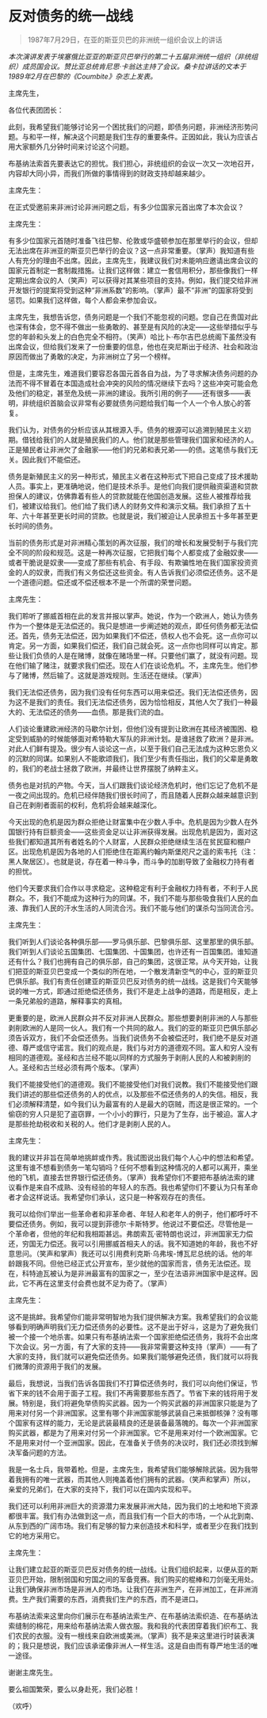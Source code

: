 # 反对债务的统一战线

> 1987年7月29日，在亚的斯亚贝巴的非洲统一组织会议上的讲话

*本次演讲发表于埃塞俄比亚亚的斯亚贝巴举行的第二十五届非洲统一组织（非统组织）成员国会议。赞比亚总统肯尼思·卡翁达主持了会议。桑卡拉讲话的文本于1989年2月在巴黎的《Coumbite》杂志上发表。*

主席先生，

各位代表团团长：

此刻，我希望我们能够讨论另一个困扰我们的问题，即债务问题，非洲经济形势问题。与和平一样，解决这个问题是我们生存的重要条件。正因如此，我认为应该占用大家额外几分钟时间来讨论这个问题。

布基纳法索首先要表达它的担忧。我们担心，非统组织的会议一次又一次地召开，内容却大同小异，而我们所做的事情得到的财政支持却越来越少。

主席先生：

在正式受邀前来非洲讨论非洲问题之后，有多少位国家元首出席了本次会议？

主席先生：

有多少位国家元首随时准备飞往巴黎、伦敦或华盛顿参加在那里举行的会议，但却无法出席在非洲亚的斯亚贝巴举行的会议？这一点非常重要。（掌声）我知道有些人有充分的理由不出席。因此，主席先生，我建议我们对未能响应邀请出席会议的国家元首制定一套制裁措施。让我们这样做：建立一套信用积分，那些像我们一样定期出席会议的人（笑声）可以获得对其某些项目的支持。例如，我们提交给非洲开发银行的提案将受到这种“非洲系数”的影响。（掌声）最不“非洲”的国家将受到惩罚。如果我们这样做，每个人都会来参加会议。

主席先生，我想告诉您，债务问题是一个我们不能忽视的问题。您自己在贵国对此也深有体会，您不得不做出一些勇敢的、甚至是有风险的决定——这些举措似乎与您的年龄和头发上的白色完全不相符。（笑声）哈比卜·布尔吉巴总统阁下虽然没有出席会议，但给我们发来了一份重要的信息，他也在突尼斯出于经济、社会和政治原因而做出了勇敢的决定，为非洲树立了另一个榜样。

但是，主席先生，难道我们要容忍各国元首各自为战，为了寻求解决债务问题的办法而不得不冒着在本国造成社会冲突的风险的情况继续下去吗？这些冲突可能会危及他们的稳定，甚至危及统一非洲的建设。我所引用的例子——还有很多——表明，非统组织首脑会议非常有必要就债务问题给我们每一个人一个令人放心的答复。

我们认为，对债务的分析应该从其根源入手。债务的根源可以追溯到殖民主义初期。借钱给我们的人就是殖民我们的人。他们就是那些管理我们国家和经济的人。正是殖民者让非洲欠了金融家——他们的兄弟和表兄弟——的债。这笔债与我们无关。因此我们不能偿还。

债务是新殖民主义的另一种形式，殖民主义者在这种形式下把自己变成了技术援助人员。事实上，更准确地说，他们是技术杀手。是他们向我们提供融资渠道和贷款担保人的建议，仿佛靠着有些人的贷款就能在他国创造发展。这些人被推荐给我们，被建议给我们。他们给了我们诱人的财务文件和演示文稿。我们承担了五十年、六十年甚至更长时间的贷款。也就是说，我们被迫让人民承担五十多年甚至更长时间的债务。

当前的债务形式是对非洲精心策划的再次征服，我们的增长和发展受制于与我们完全不同的阶段和规范。这是一种再次征服，它把我们每个人都变成了金融奴隶——或者干脆说是奴隶——变成了那些有机会、有手段、有欺骗性地在我们国家投资资金的人的奴隶，而我们有义务偿还这些资金。有人告诉我们必须偿还债务。这不是一个道德问题。偿还或不偿还根本不是一个所谓的荣誉问题。

主席先生：

我们聆听了挪威首相在此的发言并报以掌声。她说，作为一个欧洲人，她认为债务作为一个整体是无法偿还的。我只是想进一步阐述她的观点，即任何债务都无法偿还。首先，债务无法偿还，因为如果我们不偿还，债权人也不会死。这一点你可以肯定。另一方面，如果我们偿还，我们自己就会死。这一点你也同样可以肯定。那些让我们负债的人是在赌博，就像在赌场里一样。只要他们赢了，就没有问题。现在他们输了赌注，就要求我们偿还。现在人们在谈论危机。不，主席先生。他们参与了赌博，然后输了。这就是游戏规则。生活还在继续。（掌声）

我们无法偿还债务，因为我们没有任何东西可以用来偿还。我们无法偿还债务，因为这不是我们的责任。我们无法偿还债务，因为恰恰相反，其他人欠了我们一种最大的、无法偿还的债务——血债。那是我们流的血。

人们谈论重建欧洲经济的马歇尔计划，但他们没有提到让欧洲在其经济被围困、稳定受到威胁的时候能够面对希特勒大军队的非洲计划。是谁拯救了欧洲？是非洲。对此人们鲜有提及。很少有人谈论这一点，以至于我们自己无法成为这种忘恩负义的沉默的同谋。如果别人不能歌颂我们，我们至少有责任指出，我们的父辈是勇敢的，我们的老战士拯救了欧洲，并最终让世界摆脱了纳粹主义。

债务也是对抗的产物。今天，当人们跟我们谈论经济危机时，他们忘记了危机不是一夜之间出现的。危机已经伴随我们很长时间了，而且随着人民群众越来越意识到自己在剥削者面前的权利，危机将会越来越深化。

今天出现的危机是因为群众拒绝让财富集中在少数人手中。危机是因为少数人在外国银行持有巨额资金——这些资金足以让非洲获得发展。出现危机是因为，面对这些我们都知道其所有者姓名的个人财富，人民群众拒绝继续生活在贫民窟和棚户区。出现危机是因为各地的人们拒绝住在距离约翰内斯堡咫尺之遥的索韦托（注：黑人聚居区）。也就是说，存在着一种斗争，而斗争的加剧导致了金融权力持有者的担忧。

他们今天要求我们合作以寻求稳定。这种稳定有利于金融权力持有者，不利于人民群众。不，我们不能成为这种行为的同谋。不，我们不能与那些吸食我们人民的血液、靠我们人民的汗水生活的人同流合污。我们不能与他们的谋杀勾当同流合污。

主席先生：

我们听到人们谈论各种俱乐部——罗马俱乐部、巴黎俱乐部、这里那里的俱乐部。我们听到人们谈论五国集团、七国集团、十国集团，也许还有一百国集团。谁知道还有什么？我们也拥有自己的俱乐部，自己的集团，这很正常。从今天开始，让我们把亚的斯亚贝巴变成一个类似的所在地，一个散发清新空气的中心，亚的斯亚贝巴俱乐部。我们有责任创建亚的斯亚贝巴反对债务的统一战线。这是我们今天能够说的唯一方式，即通过拒绝偿还债务，我们不是走上战争的道路，而是相反，走上一条兄弟般的道路，解释事实的真相。

更重要的是，欧洲人民群众并不反对非洲人民群众。那些想要剥削非洲的人与那些剥削欧洲的人是同一伙人。我们有一个共同的敌人。我们的亚的斯亚贝巴俱乐部必须告诉双方，我们不会偿还债务。当我们说债务不会被偿还时，我们绝不是反对道德、尊严或信守诺言。我们的观点是，我们与对方的道德观不同。富人和穷人没有相同的道德观。圣经和古兰经不能以同样的方式服务于剥削人民的人和被剥削的人。圣经和古兰经必须有两个版本。（掌声）

我们不能接受他们的道德观。我们不能接受他们对我们说教。我们不能接受他们跟我们讲述的那些偿还债务的人的优点，以及那些不偿还债务的人的失信。相反，我们必须解释清楚，如今我们认为最富有的人是最大的窃贼，而这是很正常的。一个偷窃的穷人只是犯了盗窃罪，一个小小的罪行，只是为了生存，出于被迫。富人才是那些抢劫税收和关税的人。他们才是剥削人民的人。

主席先生：

我的建议并非旨在简单地挑衅或作秀。我试图说出我们每个人心中的想法和希望。这里有谁不想看到债务一笔勾销吗？任何不想看到这种情况的人都可以离开，乘坐他的飞机，直接去世界银行偿还债务。（掌声）我希望你们不要把布基纳法索的建议看作是来自不成熟、没有经验的年轻人的东西。我也希望你们不要认为只有革命者才会这样说话。我希望你们承认，这只是一种客观存在的责任。

我可以给你们举出一些革命者和非革命者、年轻人和老年人的例子，他们都呼吁不要偿还债务。例如，我可以提到菲德尔·卡斯特罗。他说过不要偿还。尽管他是一个革命者，但他的年纪和我相距甚远。弗朗索瓦·密特朗也说过，非洲国家无力偿还，穷国无力偿还。我可以引用挪威首相夫人的话。我不知道她的年龄，我也不好意思问。（笑声和掌声）我还可以引用费利克斯·乌弗埃-博瓦尼总统的话。他的年龄跟我不同。但他已经正式公开宣布，至少就他的国家而言，债务无法偿还。现在，科特迪瓦被认为是非洲最富有的国家之一，至少在法语非洲国家中是这样。因此，它不再在这里支付会费也就不足为奇了。（掌声）

主席先生：

这不是挑衅。我希望你们能非常明智地为我们提供解决方案。我希望我们的会议能够看到明确声明我们无力偿还债务的必要性。这不是出于好斗，这是为了避免我们被一个接一个地杀害。如果只有布基纳法索一个国家拒绝偿还债务，我将不会出席下次会议。另一方面，有了大家的支持——我非常需要这种支持（掌声）——有了大家的支持，我们就可以避免偿还债务。如果我们能够避免还债，我们就可以将我们微薄的资源用于我们的发展。

最后，我想说，当我们告诉各国我们不打算偿还债务时，我们可以向他们保证，节省下来的钱不会用于面子工程。我们不再需要那些东西了。节省下来的钱将用于发展。特别是，我们将避免举债购买武器。因为一个购买武器的非洲国家只能是为了用来对付另一个非洲国家。这里有哪个非洲国家能够武装自己来抵御核弹？没有哪个国家有这样的能力，无论是武装最精良的还是装备最落魄的。每次一个非洲国家购买武器，都是为了用来对付另一个非洲国家。它不是用来对付一个欧洲国家。它不是用来对付一个亚洲国家。因此，在准备关于债务的决议时，我们还必须找到解决军备问题的方法。

我是一名士兵，我带着枪。但是，主席先生，我希望我们能够解除武装。因为我带着我拥有的唯一武器，而其他人则掩盖着他们拥有的武器。（笑声和掌声）所以，亲爱的兄弟们，在大家的支持下，我们可以在国内实现和平。

我们还可以利用非洲巨大的资源潜力来发展非洲大陆，因为我们的土地和地下资源都很丰富。我们有办法做到这一点，而且我们有一个巨大的市场，一个从北到南、从东到西的广阔市场。我们有足够的智力来创造技术和科学，或者至少在我们找到它的地方采用它。

主席先生：

让我们建立起亚的斯亚贝巴反对债务的统一战线。让我们组织起来，以便从亚的斯亚贝巴开始，限制弱国和穷国之间的军备竞赛。我们购买的棍棒和刀剑毫无用处。让我们确保非洲市场是非洲人的市场。让我们在非洲生产，在非洲加工，在非洲消费。生产我们需要的东西，消费我们生产的东西，而不是进口。

布基纳法索来这里向你们展示在布基纳法索生产、在布基纳法索织造、在布基纳法索缝制的棉花，用来给布基纳法索人做衣服。我和我的代表团穿着我们织布工、我们农民的衣服。没有一根线来自欧洲或美洲。（掌声）我不是来这里进行时装表演的；我只是想说，我们应该承诺像非洲人一样生活。这是自由而有尊严地生活的唯一途径。

谢谢主席先生。

要么祖国繁荣，要么以身赴死，我们必胜！

（欢呼）
